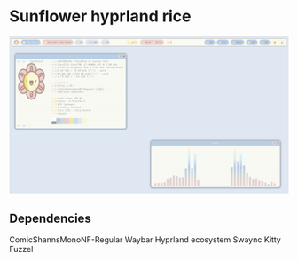 # Sunflower hyprland rice
![sunflower](screenshot.png)

## Dependencies
ComicShannsMonoNF-Regular
Waybar
Hyprland ecosystem
Swaync
Kitty
Fuzzel
